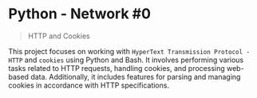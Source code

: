 # Python - Network #0
> HTTP and Cookies

This project focuses on working with `HyperText Transmission Protocol - HTTP` and `cookies` using Python and Bash. It involves performing various tasks related to HTTP requests, handling cookies, and processing web-based data. Additionally, it includes features for parsing and managing cookies in accordance with HTTP specifications.
